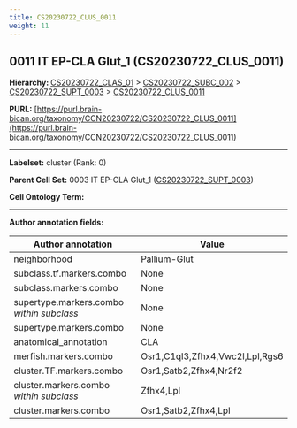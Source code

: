 ```yaml
---
title: CS20230722_CLUS_0011
weight: 11
---
```

## 0011 IT EP-CLA Glut_1 (CS20230722_CLUS_0011)
<b>Hierarchy: </b>
[CS20230722_CLAS_01](../CS20230722_CLAS_01) >
[CS20230722_SUBC_002](../CS20230722_SUBC_002) >
[CS20230722_SUPT_0003](../CS20230722_SUPT_0003) >
[CS20230722_CLUS_0011](../CS20230722_CLUS_0011)

**PURL:** [https://purl.brain-bican.org/taxonomy/CCN20230722/CS20230722_CLUS_0011](https://purl.brain-bican.org/taxonomy/CCN20230722/CS20230722_CLUS_0011)

---


**Labelset:** cluster (Rank: 0)

**Parent Cell Set:** 0003 IT EP-CLA Glut_1 ([CS20230722_SUPT_0003](../CS20230722_SUPT_0003))



**Cell Ontology Term:** 

[MARKER GENES.]: #


---

[TRANSFERRED ANNOTATIONS.]: #


[AUTHOR ANNOTATION FIELDS.]: #


**Author annotation fields:**

| Author annotation | Value |
|-------------------|-------|
|neighborhood|Pallium-Glut|
|subclass.tf.markers.combo|None|
|subclass.markers.combo|None|
|supertype.markers.combo _within subclass_|None|
|supertype.markers.combo|None|
|anatomical_annotation|CLA|
|merfish.markers.combo|Osr1,C1ql3,Zfhx4,Vwc2l,Lpl,Rgs6|
|cluster.TF.markers.combo|Osr1,Satb2,Zfhx4,Nr2f2|
|cluster.markers.combo _within subclass_|Zfhx4,Lpl|
|cluster.markers.combo|Osr1,Satb2,Zfhx4,Lpl|
